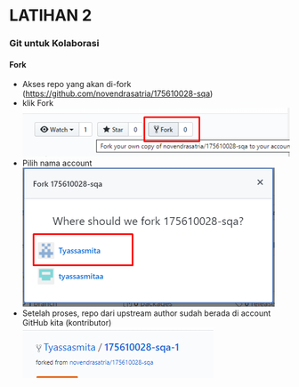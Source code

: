 # LATIHAN 2
### Git untuk Kolaborasi
#### Fork
+ Akses repo yang akan di-fork (https://github.com/novendrasatria/175610028-sqa)
+ klik Fork
![](https://github.com/Tyassasmita/tekn-cloud-computing/blob/master/minggu-01/fork.png)
+ Pilih nama account
![](https://github.com/Tyassasmita/tekn-cloud-computing/blob/master/minggu-01/lokasifork.png)
+ Setelah proses, repo dari upstream author sudah berada di account GitHub kita (kontributor)
![](https://github.com/Tyassasmita/tekn-cloud-computing/blob/master/minggu-01/forkkita.png)